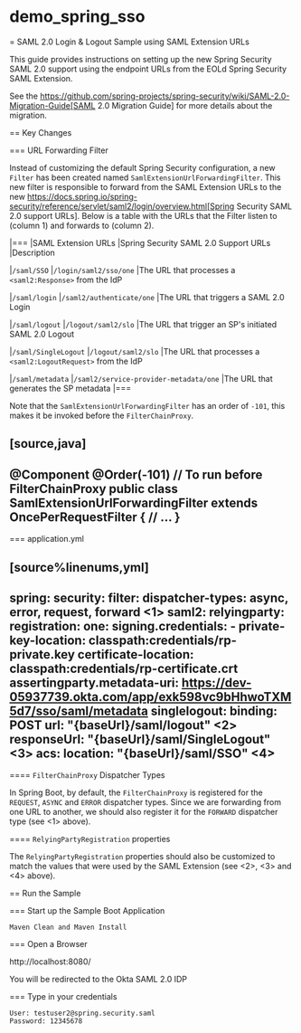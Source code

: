 # demo_spring_sso
= SAML 2.0 Login & Logout Sample using SAML Extension URLs

This guide provides instructions on setting up the new Spring Security SAML 2.0 support using the endpoint URLs from the EOLd Spring Security SAML Extension.

See the https://github.com/spring-projects/spring-security/wiki/SAML-2.0-Migration-Guide[SAML 2.0 Migration Guide] for more details about the migration.

== Key Changes

=== URL Forwarding Filter

Instead of customizing the default Spring Security configuration, a new `Filter` has been created named `SamlExtensionUrlForwardingFilter`.
This new filter is responsible to forward from the SAML Extension URLs to the new https://docs.spring.io/spring-security/reference/servlet/saml2/login/overview.html[Spring Security SAML 2.0 support URLs].
Below is a table with the URLs that the Filter listen to (column 1) and forwards to (column 2).


|===
|SAML Extension URLs |Spring Security SAML 2.0 Support URLs |Description

|`/saml/SSO`
|`/login/saml2/sso/one`
|The URL that processes a `<saml2:Response>` from the IdP

|`/saml/login`
|`/saml2/authenticate/one`
|The URL that triggers a SAML 2.0 Login

|`/saml/logout`
|`/logout/saml2/slo`
|The URL that trigger an SP's initiated SAML 2.0 Logout

|`/saml/SingleLogout`
|`/logout/saml2/slo`
|The URL that processes a `<saml2:LogoutRequest>` from the IdP

|`/saml/metadata`
|`/saml2/service-provider-metadata/one`
|The URL that generates the SP metadata
|===

Note that the `SamlExtensionUrlForwardingFilter` has an order of `-101`, this makes it be invoked before the `FilterChainProxy`.

[source,java]
----
@Component
@Order(-101) // To run before FilterChainProxy
public class SamlExtensionUrlForwardingFilter extends OncePerRequestFilter {
	// ...
}
----

=== application.yml

[source%linenums,yml]
----
spring:
  security:
    filter:
      dispatcher-types: async, error, request, forward <1>
    saml2:
      relyingparty:
        registration:
          one:
            signing.credentials:
              - private-key-location: classpath:credentials/rp-private.key
                certificate-location: classpath:credentials/rp-certificate.crt
            assertingparty.metadata-uri: https://dev-05937739.okta.com/app/exk598vc9bHhwoTXM5d7/sso/saml/metadata
            singlelogout:
              binding: POST
              url: "{baseUrl}/saml/logout" <2>
              responseUrl: "{baseUrl}/saml/SingleLogout" <3>
            acs:
              location: "{baseUrl}/saml/SSO" <4>
----

==== `FilterChainProxy` Dispatcher Types

In Spring Boot, by default, the `FilterChainProxy` is registered for the `REQUEST`, `ASYNC` and `ERROR` dispatcher types.
Since we are forwarding from one URL to another, we should also register it for the `FORWARD` dispatcher type (see <1> above).

==== `RelyingPartyRegistration` properties

The `RelyingPartyRegistration` properties should also be customized to match the values that were used by the SAML Extension (see <2>, <3> and <4> above).

== Run the Sample

=== Start up the Sample Boot Application
```
Maven Clean and Maven Install
```

=== Open a Browser

http://localhost:8080/

You will be redirected to the Okta SAML 2.0 IDP

=== Type in your credentials

```
User: testuser2@spring.security.saml
Password: 12345678
```

